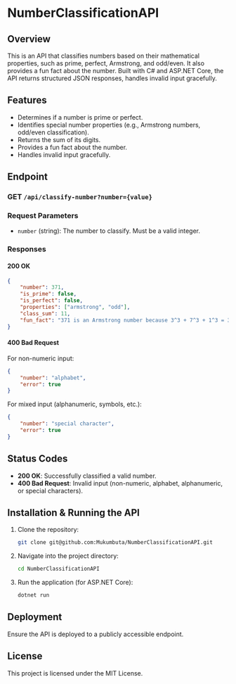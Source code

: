 # NumberClassificationAPI

## Overview
This is an API that classifies numbers based on their mathematical properties, such as prime, perfect, Armstrong, and odd/even. It also provides a fun fact about the number. Built with C# and ASP.NET Core, the API returns structured JSON responses, handles invalid input gracefully.

## Features
- Determines if a number is prime or perfect.
- Identifies special number properties (e.g., Armstrong numbers, odd/even classification).
- Returns the sum of its digits.
- Provides a fun fact about the number.
- Handles invalid input gracefully.

## Endpoint
### GET `/api/classify-number?number={value}`

### Request Parameters
- `number` (string): The number to classify. Must be a valid integer.

### Responses
#### 200 OK
```json
{
    "number": 371,
    "is_prime": false,
    "is_perfect": false,
    "properties": ["armstrong", "odd"],
    "class_sum": 11,
    "fun_fact": "371 is an Armstrong number because 3^3 + 7^3 + 1^3 = 371"
}
```

#### 400 Bad Request
For non-numeric input:
```json
{
    "number": "alphabet",
    "error": true
}
```
For mixed input (alphanumeric, symbols, etc.):
```json
{
    "number": "special character",
    "error": true
}
```

## Status Codes
- **200 OK**: Successfully classified a valid number.
- **400 Bad Request**: Invalid input (non-numeric, alphabet, alphanumeric, or special characters).

## Installation & Running the API
1. Clone the repository:
   ```sh
   git clone git@github.com:Mukumbuta/NumberClassificationAPI.git
   ```
2. Navigate into the project directory:
   ```sh
   cd NumberClassificationAPI
   ```
3. Run the application (for ASP.NET Core):
   ```sh
   dotnet run
   ```

## Deployment
Ensure the API is deployed to a publicly accessible endpoint.

## License
This project is licensed under the MIT License.
